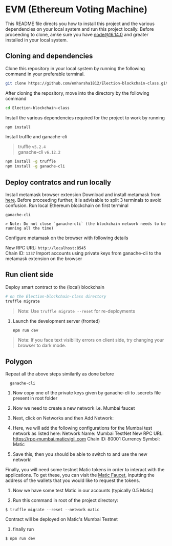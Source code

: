 # EVM (Ethereum Voting Machine)

This README file directs you how to install this project and the various dependencies on your local system and run this project locally. Before proceeding to clone, amke sure you have [node@16.14.0](https://nodejs.org/en/) and greater installed in your local system. 

## Cloning and dependencies

Clone this repository in your local system by running the following command in your preferable terminal.
```bash
git clone https://github.com/emharsha1812/Election-blockchain-class.git 
```
After cloning the repository, move into the directory by the following command 
```bash
cd Election-blockchain-class  
```
Install the various dependencies required for the project to work by running
```bash
npm install  
```
Install truffle and ganache-cli

   > truffle `v5.2.4`  
   > ganache-cli `v6.12.2`

   ```bash
   npm install -g truffle
   npm install -g ganache-cli
   ```
## Deploy contratcs and run locally

 Install metamask browser extension
Download and install metamask from [here](https://metamask.io/download "Go to official metamask download page.").
Before proceeding further, it is advisable to split 3 terminals to avoid confusion.
 Run local Ethereum blockchain on first terminal

   ```shell
   ganache-cli
   ```
    > Note: Do not close `ganache-cli` (the blockchain network needs to be running all the time)
 Configure metamask on the browser with following details

   New RPC URL: `http://localhost:8545`  
   Chain ID: `1337`
 Import accounts using private keys from ganache-cli to the metamask extension on the browser

## Run client side 

Deploy smart contract to the (local) blockchain

   ```bash
   # on the Election-blockchain-class directory
   truffle migrate
   ```

> Note: Use `truffle migrate --reset` for re-deployments

1. Launch the development server (fronted)

   ```bash
   npm run dev
   ```
> Note: If you face text visibility errors on client side, try changing your browser to dark mode.

## Polygon

Repeat all the above steps similarily as done before 
 ```shell
   ganache-cli
   ```
1. Now copy one of the private keys given by ganache-cli to .secrets file present in root folder

1. Now we need to create a new network i.e. Mumbai faucet 
1. Next, click on Networks and then Add Network:
1. Here, we will add the following configurations for the Mumbai test network as listed here:
Network Name: Mumbai TestNet
New RPC URL: https://rpc-mumbai.maticvigil.com
Chain ID: 80001
Currency Symbol: Matic
1. Save this, then you should be able to switch to and use the new network!

Finally, you will need some testnet Matic tokens in order to interact with the applications.
To get these, you can visit the [Matic Faucet](https://faucet.polygon.technology/), inputting the address of the wallets that you would like to request the tokens.
1. Now we have some test Matic in our accounts (typically 0.5 Matic)

1. Run this command in root of the project directory:
```shell
$ truffle migrate --reset --network matic
```
Contract will be deployed on Matic's Mumbai Testnet

1. finally run 
```shell
$ npm run dev
```
